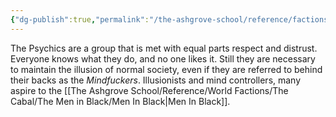 ```yaml
---
{"dg-publish":true,"permalink":"/the-ashgrove-school/reference/factions-clubs/psychics/"}
---
```


The Psychics are a group that is met with equal parts respect and distrust. Everyone knows what they do, and no one likes it. Still they are necessary to maintain the illusion of normal society, even if they are referred to behind their backs as the *Mindfuckers*. Illusionists and mind controllers, many aspire to the [[The Ashgrove School/Reference/World Factions/The Cabal/The Men in Black/Men In Black\|Men In Black]].
